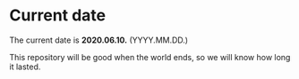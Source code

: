 # Current date

The current date is **2020.06.10.** (YYYY.MM.DD.)

This repository will be good when the world ends, so we will know how long it lasted.
